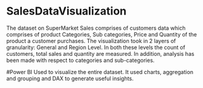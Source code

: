 # SalesDataVisualization
The dataset on SuperMarket Sales comprises of customers data which comprises of product Categories, Sub categories, Price and Quantity of the product a customer purchases. 
The visualization took in 2 layers of granularity: General and Region Level. 
In both these levels the count of customers, total sales and quantity are measured. In addition, analysis has been made with respect to categories and sub-categories.

#Power BI 
Used to visualize the entire dataset. It used charts, aggregation and grouping and DAX to generate useful insights. 
